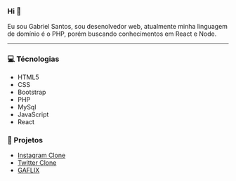 ### Hi 👋
Eu sou Gabriel Santos, sou desenolvedor web, atualmente minha linguagem de domínio é o PHP, porém buscando conhecimentos em React e Node. 
<hr>

### :computer: Técnologias 
- HTML5
- CSS
- Bootstrap
- PHP
- MySql
- JavaScript
- React

### :pushpin: Projetos
- [Instagram Clone](https://github.com/Gabriel-Santos-de-Menezes/instagram_clone)
- [Twitter Clone](https://github.com/Gabriel-Santos-de-Menezes/tweeter-clone)
- [GAFLIX](https://github.com/Gabriel-Santos-de-Menezes/gaflix)

<!--
**Gabriel-Santos-de-Menezes/Gabriel-Santos-de-Menezes** is a ✨ _special_ ✨ repository because its `README.md` (this file) appears on your GitHub profile.

Here are some ideas to get you started:

- 🔭 I’m currently working on ...
- 🌱 I’m currently learning ...
- 👯 I’m looking to collaborate on ...
- 🤔 I’m looking for help with ...
- 💬 Ask me about ...
- 📫 How to reach me: ...
- 😄 Pronouns: ...
- ⚡ Fun fact: ...
-->
